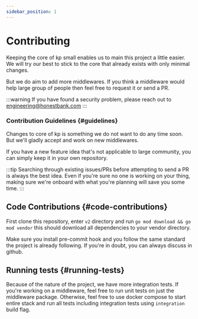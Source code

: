 ```yaml
---
sidebar_position: 1
---
```


# Contributing
Keeping the core of kp small enables us to main this project a little easier.
We will try our best to stick to the core that already exists with only minimal changes.

But we do aim to add more middlewares.
If you think a middleware would help large group of people then feel free to request it or send a PR.

:::warning
If you have found a security problem, please reach out to engineering@honestbank.com
:::


### Contribution Guidelines {#guidelines}
Changes to core of kp is something we do not want to do any time soon.
But we'll gladly accept and work on new middlewares.

If you have a new feature idea that's not applicable to large community, you can simply keep it in your own repository.

:::tip
Searching through existing issues/PRs before attempting to send a PR is always the best idea.
Even if you're sure no one is working on your thing, making sure we're onboard with what you're planning will save you some time.
:::

## Code Contributions {#code-contributions}
First clone this repository, enter `v2` directory and run `go mod download && go mod vendor` this should download all dependencies to your vendor directory.

Make sure you install pre-commit hook and you follow the same standard the project is already following.
If you're in doubt, you can always discuss in github.

## Running tests {#running-tests}
Because of the nature of the project, we have more integration tests.
If you're working on a middleware, feel free to run unit tests on just the middleware package.
Otherwise, feel free to use docker compose to start entire stack and run all tests including integration tests using `integration` build flag.
